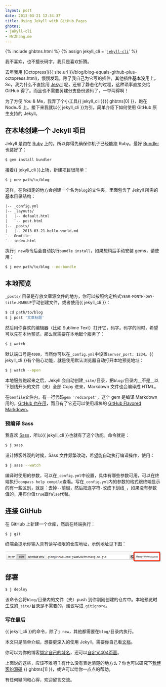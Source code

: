 ```yaml
---
layout: post
date: 2013-03-21 12:34:37
title: Using Jekyll with GitHub Pages
ghbtns:
- jekyll-cli
- MrZhang.me
---
```


{% include ghbtns.html %}
{% assign jekyll_cli = '[`jekyll-cli`](https://github.com/jsw0528/jekyll-cli)' %}


我不喜欢，也不擅长码字，我只是喜欢折腾。

去年我用 [Octopress]({{ site.url }}/blog/blog-equals-github-plus-octopress.html)，慢慢发现，除了我自己为它写的插件，其他插件基本没用上。So，我为什么不直接用 [Jekyll](https://github.com/mojombo/jekyll#readme) 呢，还省了静态化的过程，这种琐事直接交给 GitHub 得了。而且也不需要另建分支备份源码了，一举两得啊！

为了方便 You &amp; Me，我弄了个小工具{{ jekyll_cli }}{{ ghbtns[0] }}，跑在 NodeJS 上。接下来我就以{{ jekyll_cli }}为引，简单介绍下如何使用 GitHub 原生支持的 Jekyll。

## 在本地创建一个 Jekyll 项目

Jekyll 是跑在 [Ruby](http://www.ruby-lang.org) 上的，所以你得先确保你机子已经能跑 Ruby。最好 [Bundler](http://gembundler.com) 也装好了：

```bash
$ gem install bundler
```

接着{{ jekyll_cli }}上场，新建项目很简单：

```bash
$ j new path/to/blog
```

这样，在你指定的地方会创建一个名为`blog`的文件夹，里面包含了 Jekyll 所需的基本目录结构：

```
|-- _config.yml
|-- _layouts/
|   |-- default.html
|   `-- post.html
|-- _posts/
|   |-- 2013-03-21-hello-world.md
`-- Gemfile
`-- index.html
```

执行`j new`命令后会自动执行`bundle install`，如果想稍后手动安装 gems，请使用：

```bash
$ j new path/to/blog --no-bundle
```

<!-- more -->

## 本地预览

`_posts/` 目录是存放文章源文件的地方，你可以按照约定格式`YEAR-MONTH-DAY-title.MARKUP`手动创建文件，或者使用{{ jekyll_cli }}：

```bash
$ cd path/to/blog
$ j post '文章标题'
```

然后用你喜欢的编辑器（比如 Sublime Text）打开它，码字。码字的同时，希望可以先在本地预览，那么就需要在本地起个服务了：

```bash
$ j watch
```

默认端口号是`4000`，当然你可以在`_config.yml`中设置`server_port: 1234`。{{ jekyll_cli }}有个贴心功能，就是使用默认浏览器自动打开本地预览地址：

```bash
$ j watch --open
```

本地服务跑起来之后，Jekyll 会自动创建`_site/`目录，把`blog/`目录内__不是__以下划线开头的文件（夹）全部 Copy 进来，Markdown 文件也会编译成 HTML。

在`Gemfile`文件内，有一行代码`gem 'redcarpet'`，这个 gem 是编译 Markdown 用的，[GitHub 也在用](https://github.com/blog/832-rolling-out-the-redcarpet)，而且有了它还可以使用超棒的 [GitHub Flavored Markdown](https://help.github.com/articles/github-flavored-markdown)。

### 预编译 Sass

我喜欢 [Sass](http://sass-lang.com)，所以{{ jekyll_cli }}也就有了这个功能。命令就是：

```bash
$ j sass
```

设计博客外观的时候，Sass 文件频繁改动，希望能自动执行编译操作，使用：

```bash
$ j sass --watch
```

编译时使用的参数，可以在`_config.yml`中设置，具体有哪些参数可用，可以在终端执行`compass help compile`查看。写在`_config.yml`内的参数的格式跟终端显示的有一些区别，就是：去掉`--`前缀，然后把连字符`-`改成下划线`_`，如果没有参数值的，用布尔值`true`跟`false`代替。

## 连接 GitHub

在 GitHub 上新建一个仓库，然后在终端执行：

```bash
$ j git
```

终端会提示你输入具有读写权限的仓库地址，示例地址见下图：

![](/images/repo-url.png)

## 部署

```bash
$ j deploy
```

该命令会将`blog/`目录内的文件（夹）push 到你刚刚创建的仓库中。本地预览时生成的`_site/`目录是不需要的，建议写进`.gitignore`。

### 写在最后

{{ jekyll_cli }}的命令，除了`j new`，其他都需要在`blog/`目录内执行。

本文只是简单介绍，想要更深入的使用 Jekyll，需要你自己看[文档](https://github.com/mojombo/jekyll#readme)。

你可以为你的博客[绑定自己的域名](https://help.github.com/articles/setting-up-a-custom-domain-with-pages)，还可以[自定义404页面](https://help.github.com/articles/custom-404-pages)。

上面说的这些，应该不难吧？有什么没有表达清楚的地方么？你也可以研究下[我博客的源码](https://github.com/jsw0528/MrZhang.me) {{ ghbtns[1] }}，或许可以给你一点点的帮助。

有任何疑问和心得，欢迎留言交流。
